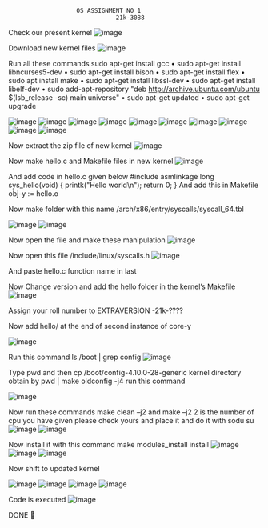                        OS ASSIGNMENT NO 1
                                  21k-3088
Check our present kernel
 ![image](https://user-images.githubusercontent.com/127028606/222973876-6d2a4652-74bd-4e4c-99b7-05bc4a135ac0.png)


Download new kernel files
 ![image](https://user-images.githubusercontent.com/127028606/222973884-d85e4a9e-26cd-44b5-95b5-ab878c29fa1a.png)

Run all these commands
sudo apt-get install gcc
 • sudo apt-get install libncurses5-dev 
• sudo apt-get install bison
 • sudo apt-get install flex 
• sudo apt install make
 • sudo apt-get install libssl-dev
 • sudo apt-get install libelf-dev
 • sudo add-apt-repository "deb http://archive.ubuntu.com/ubuntu $(lsb_release -sc) main universe"
 • sudo apt-get updated
• sudo apt-get upgrade
 
 ![image](https://user-images.githubusercontent.com/127028606/222973889-b83eedcf-56ca-4070-8055-4c5ddb8270fb.png)
![image](https://user-images.githubusercontent.com/127028606/222973892-146c565d-4bd6-45f3-895b-b1f474e4d56d.png)
![image](https://user-images.githubusercontent.com/127028606/222973902-70c51ece-2d1b-463f-9e1d-27650ba5e216.png)
![image](https://user-images.githubusercontent.com/127028606/222973909-9fe53419-1cfe-4512-b3e9-26a21dffa5e3.png)
![image](https://user-images.githubusercontent.com/127028606/222973918-9210c120-c73d-4dfb-8d81-7ce73781592b.png)
![image](https://user-images.githubusercontent.com/127028606/222973925-f0c27c71-df49-4f01-84ae-5ce3597b17e4.png)
![image](https://user-images.githubusercontent.com/127028606/222973932-456dcee8-05f0-4345-bba5-3a4e56d99409.png)
![image](https://user-images.githubusercontent.com/127028606/222973936-038f5567-6723-493e-9ee7-6c954de7a2d2.png)
![image](https://user-images.githubusercontent.com/127028606/222973940-516c1a0e-0cf3-40ba-8726-90a8e4266f6f.png)
![image](https://user-images.githubusercontent.com/127028606/222973948-610a6f0b-af8e-47f9-b85a-1bc684d0ce39.png)

 
 
 
 
 
 
 
 

Now extract the zip file of new kernel 
![image](https://user-images.githubusercontent.com/127028606/222973963-a66713c3-c47f-45bc-81b4-3f7f1eee36c9.png)

 
Now make hello.c and Makefile files in new kernel
 ![image](https://user-images.githubusercontent.com/127028606/222973974-a198402e-af03-45c2-80c6-1cdba54680f8.png)

And add code in hello.c given below
#include 
asmlinkage long sys_hello(void)
 { 
printk("Hello world\n"); return 0; 
}
And add this in Makefile
obj-y := hello.o

Now make folder with this name /arch/x86/entry/syscalls/syscall_64.tbl 
 
 
![image](https://user-images.githubusercontent.com/127028606/222973995-a92460fa-8d6d-45ad-82fb-144255afbbfe.png)
![image](https://user-images.githubusercontent.com/127028606/222973998-34bfd12d-5615-44eb-84c7-0e42ac393b29.png)



Now open the file and make these manipulation
 ![image](https://user-images.githubusercontent.com/127028606/222974016-91601afb-ad54-49fb-999d-2ae6852f1385.png)


Now open this file /include/linux/syscalls.h
 ![image](https://user-images.githubusercontent.com/127028606/222974025-4d691453-2bd7-4de5-b00c-9fd0bf700c56.png)

And paste hello.c function name in last
 

Now Change version and add the hello folder in the kernel’s Makefile
![image](https://user-images.githubusercontent.com/127028606/222974043-b3c805e1-a013-4814-ba20-c41d05209a4f.png)

 
Assign your roll number to EXTRAVERSION -21k-????

Now add hello/ at the end of second instance of core-y
 
![image](https://user-images.githubusercontent.com/127028606/222974048-c9e46a71-21e1-4290-a3df-7fd9d0424c71.png)

Run this command ls /boot | grep config
 ![image](https://user-images.githubusercontent.com/127028606/222974057-2b22b85b-9701-40ff-b81a-97ea05b3594a.png)

Type pwd and then cp /boot/config-4.10.0-28-generic kernel directory obtain by pwd
| make oldconfig -j4 run this command
 
![image](https://user-images.githubusercontent.com/127028606/222974062-9ec6bbb4-c0c4-4288-90ba-e1663f34e11e.png)

Now run these commands make clean –j2 and make –j2
2 is the number of cpu you have given please check yours and place it and do it with sodu su
  ![image](https://user-images.githubusercontent.com/127028606/222974066-6d3558ed-d7cc-4f1e-9645-d41d33b1734b.png)
![image](https://user-images.githubusercontent.com/127028606/222974069-4b7aa0ea-784d-49f1-a43f-2d9e40be305a.png)

Now install it with this command make modules_install install
  ![image](https://user-images.githubusercontent.com/127028606/222974112-0eb4d3bf-1e36-4e2e-a158-98a9a1ac9bed.png)
![image](https://user-images.githubusercontent.com/127028606/222974084-d8d26005-d4b4-4274-b9d6-eb0f052a6b5e.png)
![image](https://user-images.githubusercontent.com/127028606/222974087-e448ff13-ec41-4d71-b15c-b68e9fc1cf45.png)

Now shift to updated kernel
 
![image](https://user-images.githubusercontent.com/127028606/222974094-91eceb02-dffb-4aa2-b9f8-179555296e0b.png)
![image](https://user-images.githubusercontent.com/127028606/222974101-c0b60a07-de4e-4033-a800-c2d902e7ccfc.png)
![image](https://user-images.githubusercontent.com/127028606/222974108-facf0d6c-6491-43b0-bb0c-18418efa5a1a.png)
![image](https://user-images.githubusercontent.com/127028606/222974119-9e0560c1-6d5b-4123-a8c7-9f4f525ec771.png)
 
 
 


Code is executed
 ![image](https://user-images.githubusercontent.com/127028606/222974153-1e30b0d6-316c-44f4-980b-5da9c86c06ce.png)


DONE 


   
